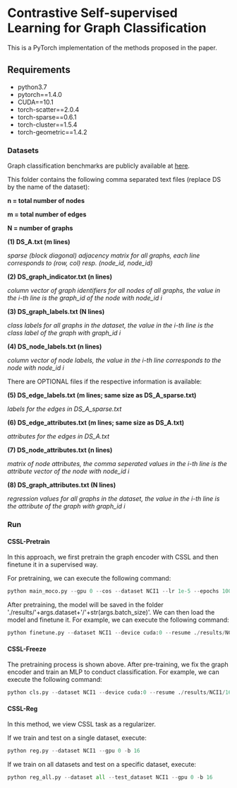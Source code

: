 # Contrastive Self-supervised Learning for Graph Classification
This is a PyTorch implementation of the methods proposed in the paper.


## Requirements
* python3.7
* pytorch==1.4.0
* CUDA==10.1
* torch-scatter==2.0.4
* torch-sparse==0.6.1
* torch-cluster==1.5.4
* torch-geometric==1.4.2

### Datasets
Graph classification benchmarks are publicly available at [here](https://ls11-www.cs.tu-dortmund.de/staff/morris/graphkerneldatasets).

This folder contains the following comma separated text files (replace DS by the name of the dataset):

**n = total number of nodes**

**m = total number of edges**

**N = number of graphs**

**(1) DS_A.txt (m lines)** 

*sparse (block diagonal) adjacency matrix for all graphs, each line corresponds to (row, col) resp. (node_id, node_id)*

**(2) DS_graph_indicator.txt (n lines)**

*column vector of graph identifiers for all nodes of all graphs, the value in the i-th line is the graph_id of the node with node_id i*

**(3) DS_graph_labels.txt (N lines)** 

*class labels for all graphs in the dataset, the value in the i-th line is the class label of the graph with graph_id i*

**(4) DS_node_labels.txt (n lines)**

*column vector of node labels, the value in the i-th line corresponds to the node with node_id i*

There are OPTIONAL files if the respective information is available:

**(5) DS_edge_labels.txt (m lines; same size as DS_A_sparse.txt)**

*labels for the edges in DS_A_sparse.txt* 

**(6) DS_edge_attributes.txt (m lines; same size as DS_A.txt)**

*attributes for the edges in DS_A.txt* 

**(7) DS_node_attributes.txt (n lines)** 

*matrix of node attributes, the comma seperated values in the i-th line is the attribute vector of the node with node_id i*

**(8) DS_graph_attributes.txt (N lines)** 

*regression values for all graphs in the dataset, the value in the i-th line is the attribute of the graph with graph_id i*


### Run
#### CSSL-Pretrain

In this approach, we first pretrain the graph encoder with CSSL and then finetune it in a supervised way.

For pretraining, we can execute the following command:

```python
python main_moco.py --gpu 0 --cos --dataset NCI1 --lr 1e-5 --epochs 1000 -b 16
```

After pretraining, the model will be saved in the folder './results/'+args.dataset+'/'+str(args.batch_size)'. We can then load the model and finetune it. For example, we can execute the following command:

```python
python finetune.py --dataset NCI1 --device cuda:0 --resume ./results/NCI1/16/checkpoint_00001.pth.tar --batch_size 16
```

#### CSSL-Freeze

The pretraining process is shown above. After pre-training, we fix the graph encoder and train an MLP to conduct classification. For example, we can execute the following command:

```python
python cls.py --dataset NCI1 --device cuda:0 --resume ./results/NCI1/16/checkpoint_00001.pth.tar --batch_size 16
```

#### CSSL-Reg

In this method, we view CSSL task as a regularizer. 

If we train and test on a single dataset, execute:

```python
python reg.py --dataset NCI1 --gpu 0 -b 16
```

If we train on all datasets and test on a specific dataset, execute:

```python
python reg_all.py --dataset all --test_dataset NCI1 --gpu 0 -b 16
```



